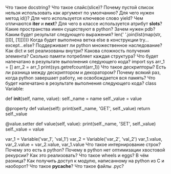 Что такое docstring?
Что такое слайс(slice)?
Почему пустой список нельзя использовать как аргумент по умолчанию?
Для чего нужен метод id()?
Для чего используется ключевое слово yield?
Чем отличаются __iter__ и __next__?
Для чего в классе используется атрибут __slots__?
Какие пространства имен существуют в python?
Зачем нужен pdb?
Каким будет результат следующего выражения?  len(' '.join(list(map(str, [[0], [1]]))))
Когда будет выполнена ветка else в конструкции try…except…else?
Поддерживает ли python множественное наследование?
Как dict и set реализованы внутри? Какова сложность получения элемента? Сколько памяти потребляет каждая структура?
 Что будет напечатано в результате выполнения следующего кода?
 import sys
arr_1 = []
arr_2 = arr_1
print(sys.getrefcount(arr_1))
Что такое дескрипторы? Есть ли разница между дескриптором и декоратором?
Почему всякий раз, когда python завершает работу, не освобождается вся память?
Что будет напечатано в результате выполнения следующего кода?
class Variable:

   def __init__(self, name, value):
      self._name = name
      self._value = value

   @property
   def value(self):
      print(self._name, 'GET', self._value)
      return self._value

   @value.setter
   def value(self, value):
      print(self._name, 'SET', self._value)
      self._value = value

var_1 = Variable('var_1', 'val_1')
var_2 = Variable('var_2', 'val_2')
var_1.value, var_2.value = var_2.value, var_1.value
Что такое интернирование строк? Почему это есть в python?
Почему в python нет оптимизации хвостовой рекурсии? Как это реализовать?
Что такое wheels и eggs? В чём разница?
Как получить доступ к модулю, написанному на python из C и наоборот?
Что такое __pycache__? Что такое файлы .pyc?

